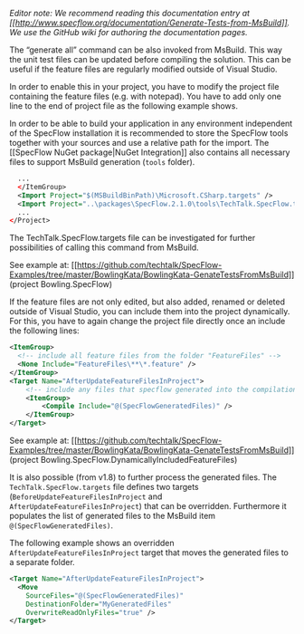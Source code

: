 _Editor note: We recommend reading this documentation entry at [[http://www.specflow.org/documentation/Generate-Tests-from-MsBuild]]. We use the GitHub wiki for authoring the documentation pages._

The “generate all” command can be also invoked from MsBuild. This way the unit test files can be updated before compiling the solution. This can be useful if the feature files are regularly modified outside of Visual Studio.

In order to enable this in your project, you have to modify the project file containing the feature files (e.g. with notepad). You have to add only one line to the end of project file as the following example shows.

In order to be able to build your application in any environment independent of the SpecFlow installation it is recommended to store the SpecFlow tools together with your sources and use a relative path for the import. The [[SpecFlow NuGet package|NuGet Integration]] also contains all necessary files to support MsBuild generation (`tools` folder).

```xml
  ...
  </ItemGroup>
  <Import Project="$(MSBuildBinPath)\Microsoft.CSharp.targets" />
  <Import Project="..\packages\SpecFlow.2.1.0\tools\TechTalk.SpecFlow.targets"/>
  ...
</Project>
```

The TechTalk.SpecFlow.targets file can be investigated for further possibilities of calling this command from MsBuild.

See example at: [[https://github.com/techtalk/SpecFlow-Examples/tree/master/BowlingKata/BowlingKata-GenateTestsFromMsBuild]] (project Bowling.SpecFlow)

If the feature files are not only edited, but also added, renamed or deleted outside of Visual Studio, you can include them into the project dynamically. For this, you have to again change the project file directly once an include the following lines:

```xml
<ItemGroup>
  <!-- include all feature files from the folder "FeatureFiles" -->
  <None Include="FeatureFiles\**\*.feature" /> 
</ItemGroup>
<Target Name="AfterUpdateFeatureFilesInProject">
    <!-- include any files that specflow generated into the compilation of the project -->
    <ItemGroup>
        <Compile Include="@(SpecFlowGeneratedFiles)" />
    </ItemGroup>
</Target>
```

See example at: [[https://github.com/techtalk/SpecFlow-Examples/tree/master/BowlingKata/BowlingKata-GenateTestsFromMsBuild]] (project Bowling.SpecFlow.DynamicallyIncludedFeatureFiles)

It is also possible (from v1.8) to further process the generated files. The `TechTalk.SpecFlow.targets` file defines two targets (`BeforeUpdateFeatureFilesInProject` and `AfterUpdateFeatureFilesInProject`) that can be overridden. Furthermore it populates the list of generated files to the MsBuild item `@(SpecFlowGeneratedFiles)`.

The following example shows an overridden `AfterUpdateFeatureFilesInProject` target that moves the generated files to a separate folder.

```xml
<Target Name="AfterUpdateFeatureFilesInProject">
  <Move 
    SourceFiles="@(SpecFlowGeneratedFiles)" 
    DestinationFolder="MyGeneratedFiles" 
    OverwriteReadOnlyFiles="true" />
</Target>
```